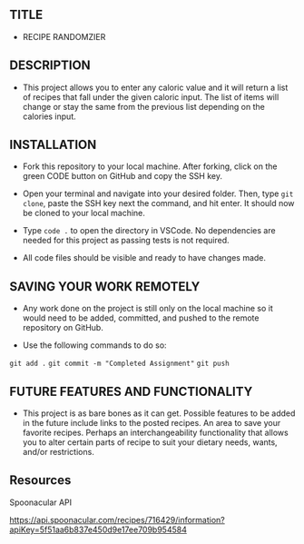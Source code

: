 ## TITLE

- RECIPE RANDOMZIER 

## DESCRIPTION 

- This project allows you to enter any caloric value and it will return a list of recipes that fall under the given caloric input. The list of items will change or stay the same from the previous list depending on the calories input. 

## INSTALLATION 

- Fork this repository to your local machine. After forking, click on the green CODE button on GitHub and copy the SSH key. 

- Open your terminal and navigate into your desired folder. Then, type `git clone`, paste the SSH key next the command, and hit enter. It should now be cloned to your local machine. 

- Type `code .` to open the directory in VSCode. No dependencies are needed for this project as passing tests is not required. 

- All code files should be visible and ready to have changes made. 

## SAVING YOUR WORK REMOTELY 

- Any work done on the project is still only on the local machine so it would need to be added, committed, and pushed to the remote repository on GitHub. 

- Use the following commands to do so: 

`git add .`
`git commit -m "Completed Assignment"`
`git push`

## FUTURE FEATURES AND FUNCTIONALITY 

- This project is as bare bones as it can get. Possible features to be added in the future include links to the posted recipes. An area to save your favorite recipes. Perhaps an interchangeability functionality that allows you to alter certain parts of recipe to suit your dietary needs, wants, and/or restrictions. 

## Resources 

Spoonacular API

https://api.spoonacular.com/recipes/716429/information?apiKey=5f51aa6b837e450d9e17ee709b954584

